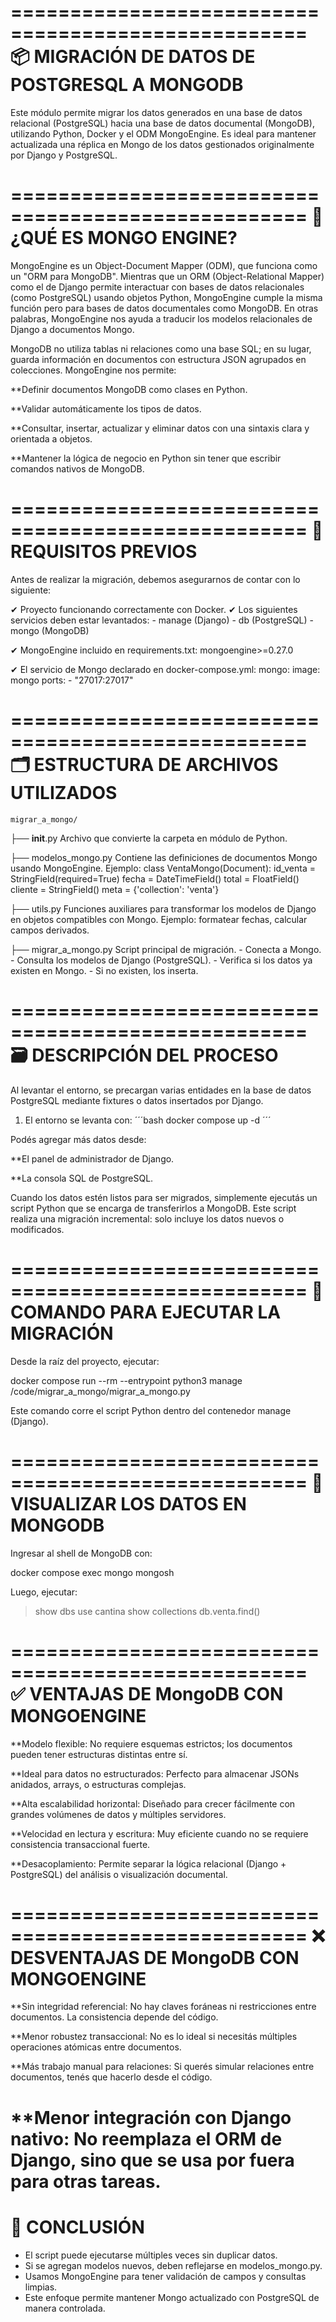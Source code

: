 ===================================================
📦 MIGRACIÓN DE DATOS DE POSTGRESQL A MONGODB
===================================================
Este módulo permite migrar los datos generados en una base de datos relacional (PostgreSQL) hacia una base 
de datos documental (MongoDB), utilizando Python, Docker y el ODM MongoEngine. Es ideal para mantener 
actualizada una réplica en Mongo de los datos gestionados originalmente por Django y PostgreSQL.

===================================================
🧠 ¿QUÉ ES MONGO ENGINE?
===================================================
MongoEngine es un Object-Document Mapper (ODM), que funciona como un "ORM para MongoDB". Mientras que un ORM 
(Object-Relational Mapper) como el de Django permite interactuar con bases de datos relacionales (como PostgreSQL)
usando objetos Python, MongoEngine cumple la misma función pero para bases de datos documentales como MongoDB. En otras 
palabras, MongoEngine nos ayuda a traducir los modelos relacionales de Django a documentos Mongo.

MongoDB no utiliza tablas ni relaciones como una base SQL; en su lugar, guarda información en documentos con estructura 
JSON agrupados en colecciones. MongoEngine nos permite:

**Definir documentos MongoDB como clases en Python.

**Validar automáticamente los tipos de datos.

**Consultar, insertar, actualizar y eliminar datos con una sintaxis clara y orientada a objetos.

**Mantener la lógica de negocio en Python sin tener que escribir comandos nativos de MongoDB.

===================================================
🔧 REQUISITOS PREVIOS
===================================================

Antes de realizar la migración, debemos asegurarnos de contar con lo siguiente:

✔ Proyecto funcionando correctamente con Docker.
✔ Los siguientes servicios deben estar levantados:
    - manage (Django)
    - db (PostgreSQL)
    - mongo (MongoDB)

✔ MongoEngine incluido en requirements.txt:
    mongoengine>=0.27.0

✔ El servicio de Mongo declarado en docker-compose.yml:
    mongo:
      image: mongo
      ports:
        - "27017:27017"


===================================================
 🗂️ ESTRUCTURA DE ARCHIVOS UTILIZADOS
===================================================

    migrar_a_mongo/
├── __init__.py
    Archivo que convierte la carpeta en módulo de Python.

├── modelos_mongo.py
    Contiene las definiciones de documentos Mongo usando MongoEngine.
    Ejemplo:
        class VentaMongo(Document):
            id_venta = StringField(required=True)
            fecha = DateTimeField()
            total = FloatField()
            cliente = StringField()
            meta = {'collection': 'venta'}

├── utils.py
    Funciones auxiliares para transformar los modelos de Django en objetos compatibles con Mongo.
    Ejemplo: formatear fechas, calcular campos derivados.

├── migrar_a_mongo.py
    Script principal de migración.
    - Conecta a Mongo.
    - Consulta los modelos de Django (PostgreSQL).
    - Verifica si los datos ya existen en Mongo.
    - Si no existen, los inserta.

===================================================
 🗃️ DESCRIPCIÓN DEL PROCESO
===================================================
Al levantar el entorno, se precargan varias entidades en la base de datos PostgreSQL mediante fixtures o datos insertados por Django.
1. El entorno se levanta con:
   ´´´bash
    docker compose up -d
    ´´´

Podés agregar más datos desde:

**El panel de administrador de Django.

**La consola SQL de PostgreSQL.

Cuando los datos estén listos para ser migrados, simplemente ejecutás un script Python que se encarga de transferirlos a MongoDB.
Este script realiza una migración incremental: solo incluye los datos nuevos o modificados.

===================================================
🚀 COMANDO PARA EJECUTAR LA MIGRACIÓN
===================================================

Desde la raíz del proyecto, ejecutar:

docker compose run --rm --entrypoint python3 manage /code/migrar_a_mongo/migrar_a_mongo.py

Este comando corre el script Python dentro del contenedor manage (Django).

===================================================
📄 VISUALIZAR LOS DATOS EN MONGODB
===================================================

Ingresar al shell de MongoDB con:

docker compose exec mongo mongosh

Luego, ejecutar:

> show dbs
> use cantina
> show collections
> db.venta.find()

===================================================
✅ VENTAJAS DE MongoDB CON MONGOENGINE
===================================================
**Modelo flexible: No requiere esquemas estrictos; los documentos pueden tener estructuras distintas entre sí.

**Ideal para datos no estructurados: Perfecto para almacenar JSONs anidados, arrays, o estructuras complejas.

**Alta escalabilidad horizontal: Diseñado para crecer fácilmente con grandes volúmenes de datos y múltiples servidores.

**Velocidad en lectura y escritura: Muy eficiente cuando no se requiere consistencia transaccional fuerte.

**Desacoplamiento: Permite separar la lógica relacional (Django + PostgreSQL) del análisis o visualización documental.

===================================================
❌ DESVENTAJAS DE MongoDB CON MONGOENGINE
===================================================
**Sin integridad referencial: No hay claves foráneas ni restricciones entre documentos. La consistencia depende del código.

**Menor robustez transaccional: No es lo ideal si necesitás múltiples operaciones atómicas entre documentos.

**Más trabajo manual para relaciones: Si querés simular relaciones entre documentos, tenés que hacerlo desde el código.

**Menor integración con Django nativo: No reemplaza el ORM de Django, sino que se usa por fuera para otras tareas.
===================================================
🔄 CONCLUSIÓN
===================================================

- El script puede ejecutarse múltiples veces sin duplicar datos.
- Si se agregan modelos nuevos, deben reflejarse en modelos_mongo.py.
- Usamos MongoEngine para tener validación de campos y consultas limpias.
- Este enfoque permite mantener Mongo actualizado con PostgreSQL de manera controlada.

